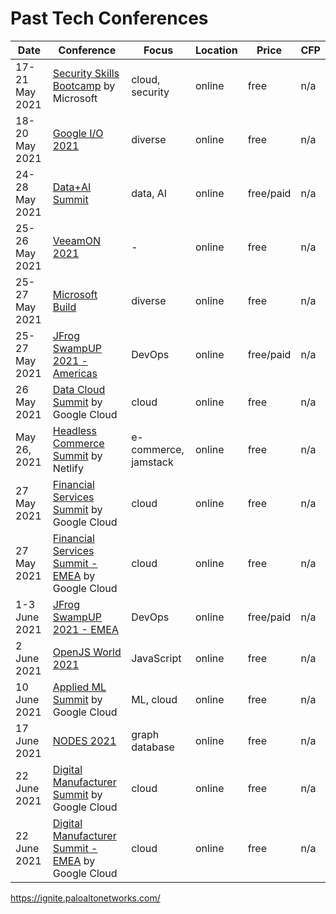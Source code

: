 # Past Tech Conferences

| Date | Conference | Focus | Location | Price | CFP |
| --- | --- | --- | --- | --- | --- |
| 17-21 May 2021 | [Security Skills Bootcamp](https://www.microsoft.com/en-au/cloud-training-events/security-cloud-skills-in-a-week) by Microsoft | cloud, security | online | free | n/a |
| 18-20 May 2021 | [Google I/O 2021](https://events.google.com/io/) | diverse | online | free | n/a |
| 24-28 May 2021 | [Data+AI Summit](https://databricks.com/dataaisummit) | data, AI | online | free/paid | n/a |
| 25-26 May 2021 | [VeeamON 2021](https://www.veeam.com/veeamon) | - | online | free | n/a |
| 25-27 May 2021 | [Microsoft Build](https://mybuild.microsoft.com/) | diverse | online | free | n/a |
| 25-27 May 2021 | [JFrog SwampUP 2021 - Americas](https://swampup.jfrog.com/) | DevOps | online | free/paid | n/a |
| 26 May 2021 | [Data Cloud Summit](https://cloudonair.withgoogle.com/events/summit-data-cloud) by Google Cloud | cloud | online | free | n/a |
| May 26, 2021 | [Headless Commerce Summit](https://headlesscommercesummit.com/) by Netlify | e-commerce, jamstack | online | free | n/a |
| 27 May 2021 | [Financial Services Summit](https://cloudonair.withgoogle.com/events/summit-emea-finserv) by Google Cloud | cloud | online | free | n/a |
| 27 May 2021 | [Financial Services Summit - EMEA](https://cloudonair.withgoogle.com/events/summit-emea-finserv) by Google Cloud | cloud | online | free | n/a |
| 1-3 June 2021 | [JFrog SwampUP 2021 - EMEA](https://swampup.jfrog.com/) | DevOps | online | free/paid | n/a |
| 2 June 2021 | [OpenJS World 2021](https://openjsf.org/openjs-world-2021/) | JavaScript | online | free | n/a |
| 10 June 2021 | [Applied ML Summit](https://cloudonair.withgoogle.com/events/summit-ml-practitioners) by Google Cloud | ML, cloud | online | free | n/a |
| 17 June 2021 | [NODES 2021](https://neo4j.brand.live/c/2021nodes-homepage) | graph database | online | free | n/a |
| 22 June 2021 | [Digital Manufacturer Summit](https://cloudonair.withgoogle.com/events/summit-manufacturing) by Google Cloud | cloud | online | free | n/a |
| 22 June 2021 | [Digital Manufacturer Summit - EMEA](https://cloudonair.withgoogle.com/events/summit-emea-manufacturing) by Google Cloud | cloud | online | free | n/a |


https://ignite.paloaltonetworks.com/
